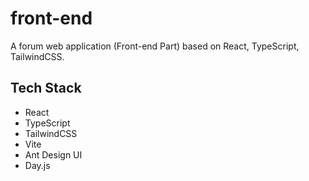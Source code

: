 # front-end

A forum web application (Front-end Part) based on React, TypeScript, TailwindCSS.

## Tech Stack

- React
- TypeScript
- TailwindCSS
- Vite
- Ant Design UI
- Day.js

